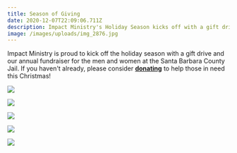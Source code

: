 ```yaml
---
title: Season of Giving
date: 2020-12-07T22:09:06.711Z
description: Impact Ministry's Holiday Season kicks off with a gift drive.
image: /images/uploads/img_2876.jpg
---
```

Impact Ministry is proud to kick off the holiday season with a gift drive and our annual fundraiser for the men and women at the Santa Barbara County Jail. If you haven't already, please consider **[donating](https://www.impactministrysocal.org/donate/)** to help those in need this Christmas!





![](/images/uploads/img_2875.jpg)

![](/images/uploads/img_2873.jpg)

![](/images/uploads/img_2872.jpg)

![](/images/uploads/img_2878.jpg)



![](/images/uploads/2020-fundraiser.png)